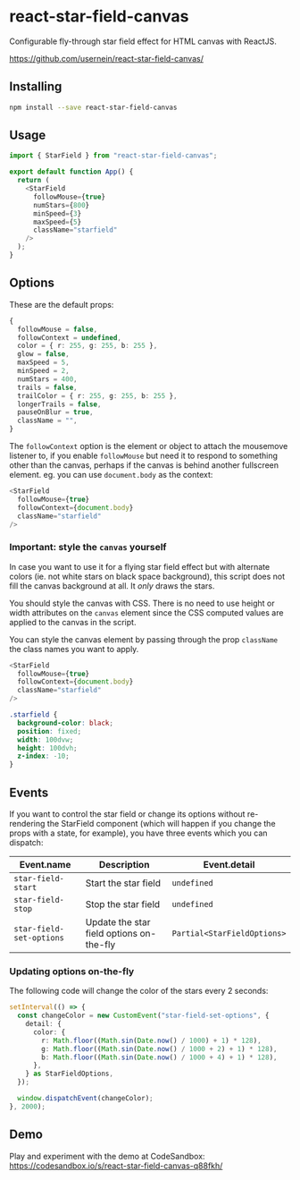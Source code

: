 # react-star-field-canvas

Configurable fly-through star field effect for HTML canvas with ReactJS.

<https://github.com/usernein/react-star-field-canvas/>

## Installing

```bash
npm install --save react-star-field-canvas
```

## Usage

```typescript
import { StarField } from "react-star-field-canvas";

export default function App() {
  return (
    <StarField
      followMouse={true}
      numStars={800}
      minSpeed={3}
      maxSpeed={5}
      className="starfield"
    />
  );
}
```

## Options

These are the default props:

```typescript
{
  followMouse = false,
  followContext = undefined,
  color = { r: 255, g: 255, b: 255 },
  glow = false,
  maxSpeed = 5,
  minSpeed = 2,
  numStars = 400,
  trails = false,
  trailColor = { r: 255, g: 255, b: 255 },
  longerTrails = false,
  pauseOnBlur = true,
  className = "",
}
```

The ```followContext``` option is the element or object to attach the mousemove listener to, if you enable ```followMouse``` but need it to respond to something other than the canvas, perhaps if the canvas is behind another fullscreen element. eg. you can use `document.body` as the context:

```typescript
<StarField
  followMouse={true}
  followContext={document.body}
  className="starfield"
/>
```

### Important: style the ```canvas``` yourself

In case you want to use it for a flying star field effect but with alternate colors (ie. not white stars on black space background), this script does not fill the canvas background at all. It *only* draws the stars.

You should style the canvas with CSS. There is no need to use height or width attributes on the ```canvas``` element since the CSS computed values are applied to the canvas in the script.

You can style the canvas element by passing through the prop `className` the class names you want to apply.

```typescript
<StarField
  followMouse={true}
  followContext={document.body}
  className="starfield"
/>
```

```css
.starfield {
  background-color: black;
  position: fixed;
  width: 100dvw;
  height: 100dvh;
  z-index: -10;
}
```

## Events

If you want to control the star field or change its options without re-rendering the StarField component (which will happen if you change the props with a state, for example), you have three events which you can dispatch:

| Event.name  | Description | Event.detail |
| ------------- | ------------- | --- |
| `star-field-start` | Start the star field |  `undefined`
| `star-field-stop`  | Stop the star field  |  `undefined`
| `star-field-set-options` | Update the star field options on-the-fly | `Partial<StarFieldOptions>`

### Updating options on-the-fly

The following code will change the color of the stars every 2 seconds:

```typescript
setInterval(() => {
  const changeColor = new CustomEvent("star-field-set-options", {
    detail: {
      color: {
        r: Math.floor((Math.sin(Date.now() / 1000) + 1) * 128),
        g: Math.floor((Math.sin(Date.now() / 1000 + 2) + 1) * 128),
        b: Math.floor((Math.sin(Date.now() / 1000 + 4) + 1) * 128),
      },
    } as StarFieldOptions,
  });

  window.dispatchEvent(changeColor);
}, 2000);

```

## Demo

Play and experiment with the demo at CodeSandbox: <https://codesandbox.io/s/react-star-field-canvas-q88fkh/>
